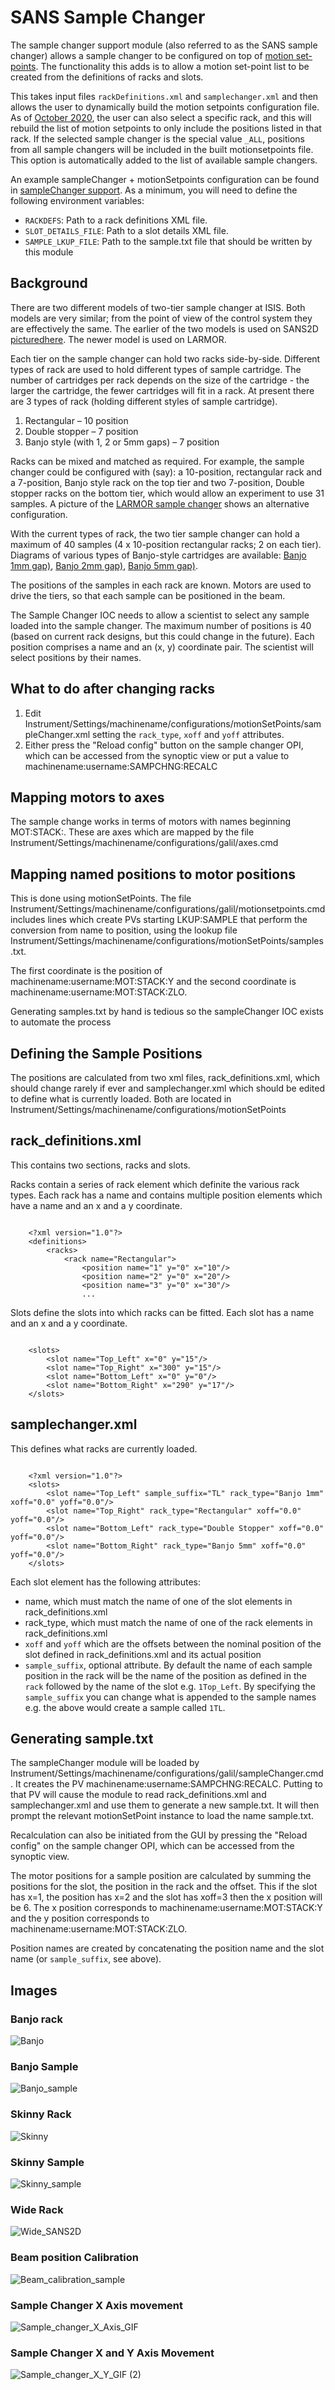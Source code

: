 # SANS Sample Changer

The sample changer support module (also referred to as the SANS sample changer) allows a sample changer to be configured on top of [motion set-points](Motion-Set-points). The functionality this adds is to allow a motion set-point list to be created from the definitions of racks and slots.

This takes input files `rackDefinitions.xml` and `samplechanger.xml` and then allows the user to dynamically build the motion setpoints configuration file. As of [October 2020](https://github.com/ISISComputingGroup/IBEX/issues/5720), the user can also select a specific rack, and this will rebuild the list of motion setpoints to only include the positions listed in that rack. If the selected sample changer is the special value `_ALL`, positions from all sample changers will be included in the built motionsetpoints file. This option is automatically added to the list of available sample changers.

An example sampleChanger + motionSetpoints configuration can be found in [sampleChanger support](https://github.com/ISISComputingGroup/EPICS-sampleChanger/tree/master/settings/sans_sample_changer). As a minimum, you will need to define the following environment variables:
- `RACKDEFS`: Path to a rack definitions XML file.
- `SLOT_DETAILS_FILE`: Path to a slot details XML file.
- `SAMPLE_LKUP_FILE`: Path to the sample.txt file that should be written by this module

## Background

There are two different models of two-tier sample changer at ISIS. Both models are very similar; from the point of view of the control system they are effectively the same. The earlier of the two models is used on SANS2D [pictured ​here](http://www.isis.stfc.ac.uk/sample-environment/soft-condensed-matter/sample-changers-and-cell-racks/kit/two-tiered-sample-changer/two-tiered-sample-changer14341.html). The newer model is used on LARMOR.

Each tier on the sample changer can hold two racks side-by-side. Different types of rack are used to hold different types of sample cartridge. The number of cartridges per rack depends on the size of the cartridge - the larger the cartridge, the fewer cartridges will fit in a rack. At present there are 3 types of rack (holding different styles of sample cartridge).

1. Rectangular – 10 position
1. Double stopper – 7 position
1. Banjo style (with 1, 2 or 5mm gaps) – 7 position 

Racks can be mixed and matched as required. For example, the sample changer could be configured with (say): a 10-position, rectangular rack and a 7-position, Banjo style rack on the top tier and two 7-position, Double stopper racks on the bottom tier, which would allow an experiment to use 31 samples. A picture of the [LARMOR sample changer](http://www.facilities.rl.ac.uk/isis/computing/ICPdiscussions/Larmor/LAMOR%20RACK%20VIEW.jpg) shows an alternative configuration.

With the current types of rack, the two tier sample changer can hold a maximum of 40 samples (4 x 10-position rectangular racks; 2 on each tier).  Diagrams of various types of Banjo-style cartridges are available: [Banjo 1mm gap)](http://www.facilities.rl.ac.uk/isis/computing/ICPdiscussions/Larmor/BANJO-CELL-RACK.pdf), [Banjo 2mm gap)](http://www.facilities.rl.ac.uk/isis/computing/ICPdiscussions/Larmor/BANJO-CELL-RACK-2MM.pdf), [Banjo 5mm gap)](http://www.facilities.rl.ac.uk/isis/computing/ICPdiscussions/Larmor/BANJO-CELL-RACK-5MM.pdf).

The positions of the samples in each rack are known. Motors are used to drive the tiers, so that each sample can be positioned in the beam.

The Sample Changer IOC needs to allow a scientist to select any sample loaded into the sample changer. The maximum number of positions is 40 (based on current rack designs, but this could change in the future). Each position comprises a name and an (x, y) coordinate pair. The scientist will select positions by their names.

## What to do after changing racks

1. Edit Instrument/Settings/machinename/configurations/motionSetPoints/sampleChanger.xml setting the `rack_type`, `xoff` and `yoff` attributes.
1. Either press the "Reload config" button on the sample changer OPI, which can be accessed from the synoptic view or put a value to machinename:username:SAMPCHNG:RECALC

## Mapping motors to axes

The sample change works in terms of motors with names beginning MOT:STACK:. 
These are axes which are mapped by the file Instrument/Settings/machinename/configurations/galil/axes.cmd

## Mapping named positions to motor positions

This is done using motionSetPoints.
The file Instrument/Settings/machinename/configurations/galil/motionsetpoints.cmd includes lines which 
create PVs starting LKUP:SAMPLE that perform the conversion from name to position, using the 
lookup file Instrument/Settings/machinename/configurations/motionSetPoints/samples.txt.

The first coordinate is the position of machinename:username:MOT:STACK:Y 
and the second coordinate is machinename:username:MOT:STACK:ZLO.

Generating samples.txt by hand is tedious so the sampleChanger IOC exists to automate the process

## Defining the Sample Positions

The positions are calculated from two xml files, rack_definitions.xml, which should change rarely if ever
and samplechanger.xml which should be edited to define what is currently loaded.
Both are located in Instrument/Settings/machinename/configurations/motionSetPoints

## rack_definitions.xml

This contains two sections, racks and slots.

Racks contain a series of rack element which definite the various rack types. 
Each rack has a name and contains multiple position elements which have a name and an x and a y coordinate.

```

	<?xml version="1.0"?>
	<definitions>
		<racks>
			<rack name="Rectangular">
				<position name="1" y="0" x="10"/>
				<position name="2" y="0" x="20"/>
				<position name="3" y="0" x="30"/>
				...
```

Slots define the slots into which racks can be fitted.
Each slot has a name and an x and a y coordinate.

```

	<slots>
		<slot name="Top_Left" x="0" y="15"/>
		<slot name="Top_Right" x="300" y="15"/>
		<slot name="Bottom_Left" x="0" y="0"/>
		<slot name="Bottom_Right" x="290" y="17"/>
	</slots>
```

## samplechanger.xml

This defines what racks are currently loaded.

```

	<?xml version="1.0"?>
	<slots>
		<slot name="Top_Left" sample_suffix="TL" rack_type="Banjo 1mm" xoff="0.0" yoff="0.0"/>
		<slot name="Top_Right" rack_type="Rectangular" xoff="0.0" yoff="0.0"/>
		<slot name="Bottom_Left" rack_type="Double Stopper" xoff="0.0" yoff="0.0"/>
		<slot name="Bottom_Right" rack_type="Banjo 5mm" xoff="0.0" yoff="0.0"/>
	</slots>
```
	
Each slot element has the following attributes:

* name, which must match the name of one of the slot elements in rack_definitions.xml
* rack_type, which must match the name of one of the rack elements in rack_definitions.xml
* `xoff` and `yoff` which are the offsets between the nominal position of the slot defined in rack_definitions.xml and its actual position
* `sample_suffix`, optional attribute. By default the name of each sample position in the rack will be the name of the position as defined in the `rack` followed by the name of the slot e.g. `1Top_Left`. By specifying the `sample_suffix` you can change what is appended to the sample names e.g. the above would create a sample called `1TL`.

## Generating sample.txt

The sampleChanger module will be loaded by Instrument/Settings/machinename/configurations/galil/sampleChanger.cmd.
It creates the PV machinename:username:SAMPCHNG:RECALC. 
Putting to that PV will cause the module to read rack_definitions.xml and samplechanger.xml 
and use them to generate a new sample.txt. 
It will then prompt the relevant motionSetPoint instance to load the name sample.txt.

Recalculation can also be initiated from the GUI by pressing the "Reload config" on the sample changer OPI,
which can be accessed from the synoptic view.

The motor positions for a sample position are calculated by summing the positions for the slot, the position in the rack
and the offset. This if the slot has x=1, the position has x=2 and the slot has xoff=3 then the x position will be 6.
The x position corresponds to machinename:username:MOT:STACK:Y 
and the y position corresponds to machinename:username:MOT:STACK:ZLO.

Position names are created by concatenating the position name and the slot name (or `sample_suffix`, see above).

## Images

### Banjo rack
![Banjo](sans_sample_changer/131144968-496a52d1-0fa9-4b43-9d9d-ca58974193f8.jpg)

### Banjo Sample
![Banjo_sample](sans_sample_changer/131144984-9d347067-7893-4a07-ab4d-6782fa2ea74e.jpg)

### Skinny Rack
![Skinny](sans_sample_changer/131145026-117618fb-37f0-47a4-b3a4-28fa33bc38f6.jpg)

### Skinny Sample
![Skinny_sample](sans_sample_changer/131145043-69114cdd-ef52-42fe-82d0-48a7e3c48ee6.jpg)

### Wide Rack
![Wide_SANS2D](sans_sample_changer/131146548-1297c2a1-b7a4-4ae6-93f7-8929499930b5.jpg)

### Beam position Calibration 
![Beam_calibration_sample](sans_sample_changer/131145008-a829e99d-ffb1-408b-9f17-a9c021388417.jpg)

### Sample Changer X Axis movement
![Sample_changer_X_Axis_GIF](sans_sample_changer/131147524-27f89f1e-caf8-4714-a760-25be4da85780.gif)

### Sample Changer X and Y Axis Movement
![Sample_changer_X_Y_GIF (2)](sans_sample_changer/131150501-7d3805e1-1a08-4175-881a-7788a711c58d.gif)

